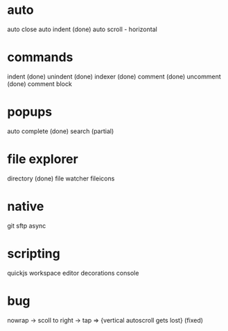 # auto
auto close
auto indent (done)
auto scroll - horizontal

# commands
indent (done)
unindent (done)
indexer (done)
comment (done)
uncomment (done)
comment block

# popups
auto complete (done)
search (partial)

# file explorer
directory (done)
file watcher
fileicons

# native
git
sftp
async

# scripting
quickjs
workspace
editor
decorations
console

# bug

nowrap -> scoll to right -> tap => {vertical autoscroll gets lost} (fixed)

